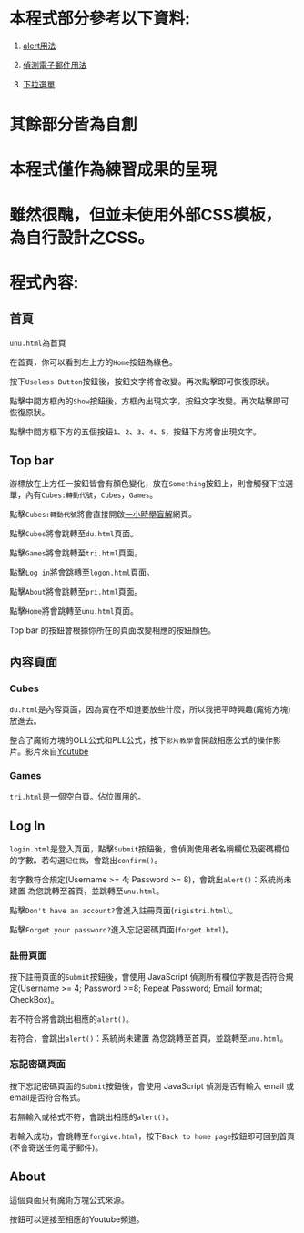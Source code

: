 # 本程式部分參考以下資料:

1. [alert用法](https://clay-atlas.com/blog/2021/12/25/javascript-alert-confirm-prompt-customize-pop-up-window/)

2. [偵測電子郵件用法](https://ithelp.ithome.com.tw/articles/10094951)

3. [下拉選單](https://gitlab.com/ccc110/wp/-/tree/master/11-app/dropdown)

# 其餘部分皆為自創

# 本程式僅作為練習成果的呈現

# 雖然很醜，但並未使用外部CSS模板，為自行設計之CSS。

# 程式內容:

## 首頁

` unu.html `為首頁

在首頁，你可以看到左上方的` Home `按鈕為綠色。  

按下` Useless Button `按鈕後，按鈕文字將會改變。再次點擊即可恢復原狀。

點擊中間方框內的` Show `按鈕後，方框內出現文字，按鈕文字改變。再次點擊即可恢復原狀。

點擊中間方框下方的五個按鈕` 1 `、` 2 `、` 3 `、` 4 `、` 5 `，按鈕下方將會出現文字。

## Top bar

游標放在上方任一按鈕皆會有顏色變化，放在` Something `按鈕上，則會觸發下拉選單，內有` Cubes:轉動代號 `，` Cubes `，` Games `。

點擊` Cubes:轉動代號 `將會直接開啟[一小時學盲解](https://1hrbld.tw/intermediate-selection-panel/333-cube-notation/)網頁。

點擊` Cubes `將會跳轉至` du.html `頁面。

點擊` Games `將會跳轉至` tri.html `頁面。

點擊` Log in `將會跳轉至` logon.html `頁面。

點擊` About `將會跳轉至` pri.html `頁面。

點擊` Home `將會跳轉至` unu.html `頁面。

Top bar 的按鈕會根據你所在的頁面改變相應的按鈕顏色。

## 內容頁面

### Cubes

` du.html `是內容頁面，因為實在不知道要放些什麼，所以我把平時興趣(魔術方塊)放進去。

整合了魔術方塊的OLL公式和PLL公式，按下` 影片教學 `會開啟相應公式的操作影片。影片來自[Youtube](https://youtube.com/)

### Games

` tri.html `是一個空白頁。佔位置用的。

## Log In

` login.html `是登入頁面，點擊` Submit `按鈕後，會偵測使用者名稱欄位及密碼欄位的字數。若勾選` 記住我 `，會跳出` confirm() `。

若字數符合規定(Username >= 4; Password >= 8)，會跳出` alert() `：系統尚未建置 為您跳轉至首頁，並跳轉至` unu.html `。

點擊` Don't have an account? `會進入註冊頁面(` rigistri.html `)。

點擊` Forget your password? `進入忘記密碼頁面(` forget.html `)。

### 註冊頁面

按下註冊頁面的` Submit `按鈕後，會使用 JavaScript 偵測所有欄位字數是否符合規定(Username >= 4; Password >=8; Repeat Password; Email format; CheckBox)。

若不符合將會跳出相應的` alert() `。

若符合，會跳出` alert() `：系統尚未建置 為您跳轉至首頁，並跳轉至` unu.html `。

### 忘記密碼頁面

按下忘記密碼頁面的` Submit `按鈕後，會使用 JavaScript 偵測是否有輸入 email 或 email是否符合格式。

若無輸入或格式不符，會跳出相應的` alert() `。

若輸入成功，會跳轉至` forgive.html `，按下` Back to home page `按鈕即可回到首頁(不會寄送任何電子郵件)。

## About 

這個頁面只有魔術方塊公式來源。

按鈕可以連接至相應的Youtube頻道。